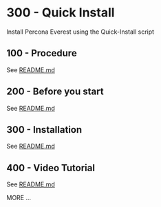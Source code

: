# 300 - Quick Install

Install Percona Everest using the Quick-Install script

## 100 - Procedure

See [README.md](./100/README.md)

## 200 - Before you start

See [README.md](./200/README.md)

## 300 - Installation

See [README.md](./300/README.md)

## 400 - Video Tutorial

See [README.md](./400/README.md)

MORE ...
